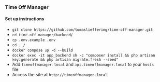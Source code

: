 ### Time Off Manager

#### Set up instructions

- `git clone https://github.com/tomaslieffering/time-off-manager.git`
- `cd time-off-manager/backend/`
- `cp .env.example .env`
- `cd ../`
- `docker compose up -d --build`
- `docker exec -it app_backend sh -c "composer install && php artisan key:generate && php artisan migrate:fresh --seed"`
- Add `timeoffmanager.local` and `api.timeoffmanager.local` to your `hosts` file
- Access the site at `http://timeoffmanager.local`
